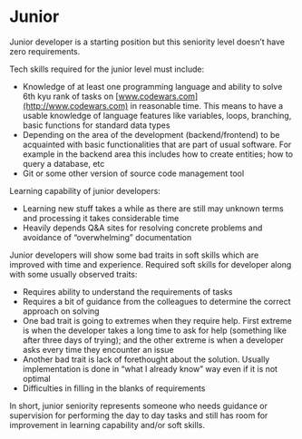 # Junior

Junior developer is a starting position but this seniority level doesn’t have zero requirements.



Tech skills required for the junior level must include:

* Knowledge of at least one programming language and ability to solve 6th kyu rank of tasks on [www.codewars.com](http://www.codewars.com) in reasonable time. This means to have a usable knowledge of language features like variables, loops, branching, basic functions for standard data types
* Depending on the area of the development (backend/frontend) to be acquainted with basic functionalities that are part of usual software. For example in the backend area this includes how to create entities; how to query a database, etc
* Git or some other version of source code management tool



Learning capability of junior developers:

* Learning new stuff takes a while as there are still may unknown terms and processing it takes considerable time
* Heavily depends Q\&A sites for resolving concrete problems and avoidance of “overwhelming” documentation

Junior developers will show some bad traits in soft skills which are improved with time and experience. Required soft skills for developer along with some usually observed traits:

* Requires ability to understand the requirements of tasks
* Requires a bit of guidance from the colleagues to determine the correct approach on solving
* One bad trait is going to extremes when they require help. First extreme is when the developer takes a long time to ask for help (something like after three days of trying); and the other extreme is when a developer asks every time they encounter an issue
* Another bad trait is lack of forethought about the solution. Usually implementation is done in “what I already know” way even if it is not optimal
* Difficulties in filling in the blanks of requirements

In short, junior seniority represents someone who needs guidance or supervision for performing the day to day tasks and still has room for improvement in learning capability and/or soft skills.
